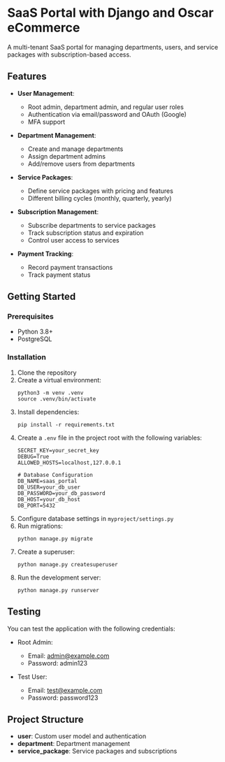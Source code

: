 # SaaS Portal with Django and Oscar eCommerce

A multi-tenant SaaS portal for managing departments, users, and service packages with subscription-based access.

## Features

- **User Management**:
  - Root admin, department admin, and regular user roles
  - Authentication via email/password and OAuth (Google)
  - MFA support
  
- **Department Management**:
  - Create and manage departments
  - Assign department admins
  - Add/remove users from departments
  
- **Service Packages**:
  - Define service packages with pricing and features
  - Different billing cycles (monthly, quarterly, yearly)
  
- **Subscription Management**:
  - Subscribe departments to service packages
  - Track subscription status and expiration
  - Control user access to services
  
- **Payment Tracking**:
  - Record payment transactions
  - Track payment status

## Getting Started

### Prerequisites

- Python 3.8+
- PostgreSQL

### Installation

1. Clone the repository
2. Create a virtual environment:
   ```
   python3 -m venv .venv
   source .venv/bin/activate
   ```
3. Install dependencies:
   ```
   pip install -r requirements.txt
   ```
4. Create a `.env` file in the project root with the following variables:
   ```
   SECRET_KEY=your_secret_key
   DEBUG=True
   ALLOWED_HOSTS=localhost,127.0.0.1

   # Database Configuration
   DB_NAME=saas_portal
   DB_USER=your_db_user
   DB_PASSWORD=your_db_password
   DB_HOST=your_db_host
   DB_PORT=5432
   ```
5. Configure database settings in `myproject/settings.py`
6. Run migrations:
   ```
   python manage.py migrate
   ```
7. Create a superuser:
   ```
   python manage.py createsuperuser
   ```
8. Run the development server:
   ```
   python manage.py runserver
   ```

## Testing

You can test the application with the following credentials:

- Root Admin:
  - Email: admin@example.com
  - Password: admin123

- Test User:
  - Email: test@example.com
  - Password: password123

## Project Structure

- **user**: Custom user model and authentication
- **department**: Department management
- **service_package**: Service packages and subscriptions

